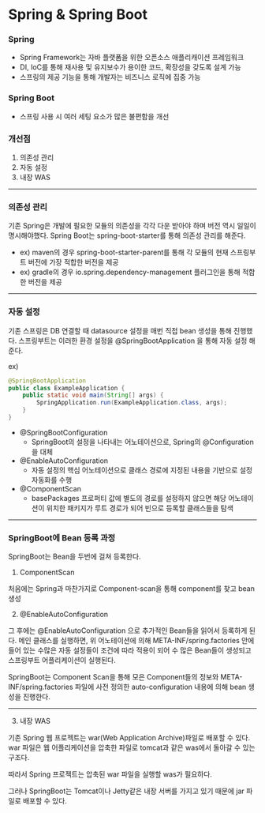 # Spring & Spring Boot

### Spring

- Spring Framework는 자바 플랫폼을 위한 오픈소스 애플리캐이션 프레임워크
- DI, IoC를 통해 재사용 및 유지보수가 용이한 코드, 확장성을 갖도록 설계 가능
- 스프링의 제공 기능을 통해 개발자는 비즈니스 로직에 집중 가능


### Spring Boot

- 스프링 사용 시 여러 세팅 요소가 많은 불편함을 개선

### 개선점
1. 의존성 관리
2. 자동 설정
3. 내장 WAS


---


### 의존성 관리

기존 Spring은 개발에 필요한 모듈의 의존성을 각각 다운 받아야 하며 버전 역시 일일이 명시해야했다.
Spring Boot는 spring-boot-starter를 통해 의존성 관리를 해준다.

- ex) maven의 경우 spring-boot-starter-parent를 통해 각 모듈의 현재 스프링부트 버전에 가장 적합한 버전을 제공
- ex) gradle의 경우 io.spring.dependency-management 플러그인을 통해 적합한 버전을 제공


---


### 자동 설정

기존 스프링은 DB 연결할 때 datasource 설정을 매번 직접 bean 생성을 통해 진행했다. 
스프링부트는 이러한 환경 설정을 @SpringBootApplication 을 통해 자동 설정 해준다.


ex)
```java
@SpringBootApplication
public class ExampleApplication {
    public static void main(String[] args) {
        SpringApplication.run(ExampleApplication.class, args);
    }
}
```

- @SpringBootConfiguration
  - SpringBoot의 설정을 나타내는 어노테이션으로, Spring의 @Configuration을 대체
- @EnableAutoConfiguration
  - 자동 설정의 핵심 어노테이션으로 클래스 경로에 지정된 내용을 기반으로 설정 자동화를 수행
- @ComponentScan
  - basePackages 프로퍼티 값에 별도의 경로를 설정하지 않으면 해당 어노테이션이 위치한 패키지가 루트 경로가 되어 빈으로 등록할 클래스들을 탐색


---


### SpringBoot에 Bean 등록 과정

SpringBoot는 Bean을 두번에 걸쳐 등록한다.

1. ComponentScan


처음에는 Spring과 마찬가지로 Component-scan을 통해 component를 찾고 bean 생성


2. @EnableAutoConfiguration


그 후에는 @EnableAutoConfiguration 으로 추가적인 Bean들을 읽어서 등록하게 된다.
메인 클래스를 실행하면, 위 어노테이션에 의해 META-INF/spring.factories 안에 들어 있는 
수많은 자동 설정들이 조건에 따라 적용이 되어 수 많은 Bean들이 생성되고 스프링부트 어플리케이션이 실행된다.


SpringBoot는 Component Scan을 통해 모은 Component들의 정보와 META-INF/spring.factories 파일에 
사전 정의한 auto-configuration 내용에 의해 bean 생성을 진행한다.


---


3. 내장 WAS

기존 Spring 웹 프로젝트는 war(Web Application Archive)파일로 배포할 수 있다.
war 파일은 웹 어플리케이션을 압축한 파일로 tomcat과 같은 was에서 돌아갈 수 있는 구조다.

따라서 Spring 프로젝트는 압축된 war 파일을 실행할 was가 필요하다.


그러나 SpringBoot는 Tomcat이나 Jetty같은 내장 서버를 가지고 있기 때문에 jar 파일로 배포할 수 있다.
